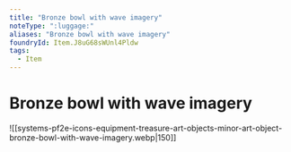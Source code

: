 ```yaml
---
title: "Bronze bowl with wave imagery"
noteType: ":luggage:"
aliases: "Bronze bowl with wave imagery"
foundryId: Item.J8uG68sWUnl4Pldw
tags:
  - Item
---
```


# Bronze bowl with wave imagery
![[systems-pf2e-icons-equipment-treasure-art-objects-minor-art-object-bronze-bowl-with-wave-imagery.webp|150]]
